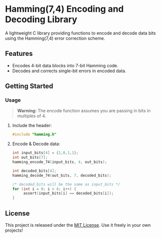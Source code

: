 # Hamming(7,4) Encoding and Decoding Library

A lightweight C library providing functions to encode and decode data bits using the Hamming(7,4) error correction scheme.

## Features

- Encodes 4-bit data blocks into 7-bit Hamming code.
- Decodes and corrects single-bit errors in encoded data.

## Getting Started

### Usage

> **Warning:** The encode function assumes you are passing in bits in multiples of 4.

1. Include the header:
    ```c
    #include "hamming.h"
    ```
2. Encode & Decode data:

    ```c
    int input_bits[4] = {1,0,1,1};
    int out_bits[7];
    hamming_encode_74(input_bits, 4, out_bits);

    int decoded_bits[4];
    hamming_decode_74(out_bits, 7, decoded_bits);

    /* decoded_bits will be the same as input_bits */
    for (int i = 0; i < 4; i++) {
         assert(input_bits[i] == decoded_bits[i]);
    }
    ```

## License

This project is released under the [MIT License](LICENSE). Use it freely in your own projects!
